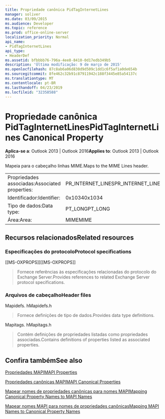 ```yaml
---
title: Propriedade canônica PidTagInternetLines
manager: soliver
ms.date: 03/09/2015
ms.audience: Developer
ms.topic: reference
ms.prod: office-online-server
localization_priority: Normal
api_name:
- PidTagInternetLines
api_type:
- HeaderDef
ms.assetid: bfbbbb76-796a-4ee8-8410-0d17edb349b5
description: 'Última modificação: 9 de março de 2015'
ms.openlocfilehash: 87c8ab6a06d830d9d509c1dd1c6f5af1a0de654b
ms.sourcegitcommit: 8fe462c32b91c87911942c188f3445e85a54137c
ms.translationtype: MT
ms.contentlocale: pt-BR
ms.lasthandoff: 04/23/2019
ms.locfileid: "32358588"
---
```

# <a name="pidtaginternetlines-canonical-property"></a><span data-ttu-id="7ed8e-103">Propriedade canônica PidTagInternetLines</span><span class="sxs-lookup"><span data-stu-id="7ed8e-103">PidTagInternetLines Canonical Property</span></span>

  
  
<span data-ttu-id="7ed8e-104">**Aplica-se a**: Outlook 2013 | Outlook 2016</span><span class="sxs-lookup"><span data-stu-id="7ed8e-104">**Applies to**: Outlook 2013 | Outlook 2016</span></span> 
  
<span data-ttu-id="7ed8e-105">Mapeia para o cabeçalho linhas MIME.</span><span class="sxs-lookup"><span data-stu-id="7ed8e-105">Maps to the MIME Lines header.</span></span>
  
|||
|:-----|:-----|
|<span data-ttu-id="7ed8e-106">Propriedades associadas:</span><span class="sxs-lookup"><span data-stu-id="7ed8e-106">Associated properties:</span></span>  <br/> |<span data-ttu-id="7ed8e-107">PR_INTERNET_LINES</span><span class="sxs-lookup"><span data-stu-id="7ed8e-107">PR_INTERNET_LINES</span></span>  <br/> |
|<span data-ttu-id="7ed8e-108">Identificador:</span><span class="sxs-lookup"><span data-stu-id="7ed8e-108">Identifier:</span></span>  <br/> |<span data-ttu-id="7ed8e-109">0x1034</span><span class="sxs-lookup"><span data-stu-id="7ed8e-109">0x1034</span></span>  <br/> |
|<span data-ttu-id="7ed8e-110">Tipo de dados:</span><span class="sxs-lookup"><span data-stu-id="7ed8e-110">Data type:</span></span>  <br/> |<span data-ttu-id="7ed8e-111">PT_LONG</span><span class="sxs-lookup"><span data-stu-id="7ed8e-111">PT_LONG</span></span>  <br/> |
|<span data-ttu-id="7ed8e-112">Área:</span><span class="sxs-lookup"><span data-stu-id="7ed8e-112">Area:</span></span>  <br/> |<span data-ttu-id="7ed8e-113">MIME</span><span class="sxs-lookup"><span data-stu-id="7ed8e-113">MIME</span></span>  <br/> |
   
## <a name="related-resources"></a><span data-ttu-id="7ed8e-114">Recursos relacionados</span><span class="sxs-lookup"><span data-stu-id="7ed8e-114">Related resources</span></span>

### <a name="protocol-specifications"></a><span data-ttu-id="7ed8e-115">Especificações do protocolo</span><span class="sxs-lookup"><span data-stu-id="7ed8e-115">Protocol specifications</span></span>

<span data-ttu-id="7ed8e-116">[[MS-OXPROPS]]</span><span class="sxs-lookup"><span data-stu-id="7ed8e-116">[[MS-OXPROPS]]</span></span> 
  
> <span data-ttu-id="7ed8e-117">Fornece referências às especificações relacionadas do protocolo do Exchange Server.</span><span class="sxs-lookup"><span data-stu-id="7ed8e-117">Provides references to related Exchange Server protocol specifications.</span></span>
    
### <a name="header-files"></a><span data-ttu-id="7ed8e-118">Arquivos de cabeçalho</span><span class="sxs-lookup"><span data-stu-id="7ed8e-118">Header files</span></span>

<span data-ttu-id="7ed8e-119">Mapidefs. h</span><span class="sxs-lookup"><span data-stu-id="7ed8e-119">Mapidefs.h</span></span>
  
> <span data-ttu-id="7ed8e-120">Fornece definições de tipo de dados.</span><span class="sxs-lookup"><span data-stu-id="7ed8e-120">Provides data type definitions.</span></span>
    
<span data-ttu-id="7ed8e-121">Mapitags. h</span><span class="sxs-lookup"><span data-stu-id="7ed8e-121">Mapitags.h</span></span>
  
> <span data-ttu-id="7ed8e-122">Contém definições de propriedades listadas como propriedades associadas.</span><span class="sxs-lookup"><span data-stu-id="7ed8e-122">Contains definitions of properties listed as associated properties.</span></span>
    
## <a name="see-also"></a><span data-ttu-id="7ed8e-123">Confira também</span><span class="sxs-lookup"><span data-stu-id="7ed8e-123">See also</span></span>



[<span data-ttu-id="7ed8e-124">Propriedades MAPI</span><span class="sxs-lookup"><span data-stu-id="7ed8e-124">MAPI Properties</span></span>](mapi-properties.md)
  
[<span data-ttu-id="7ed8e-125">Propriedades canônicas MAPI</span><span class="sxs-lookup"><span data-stu-id="7ed8e-125">MAPI Canonical Properties</span></span>](mapi-canonical-properties.md)
  
[<span data-ttu-id="7ed8e-126">Mapear nomes de propriedades canônicas para nomes MAPI</span><span class="sxs-lookup"><span data-stu-id="7ed8e-126">Mapping Canonical Property Names to MAPI Names</span></span>](mapping-canonical-property-names-to-mapi-names.md)
  
[<span data-ttu-id="7ed8e-127">Mapear nomes MAPI para nomes de propriedades canônicas</span><span class="sxs-lookup"><span data-stu-id="7ed8e-127">Mapping MAPI Names to Canonical Property Names</span></span>](mapping-mapi-names-to-canonical-property-names.md)

